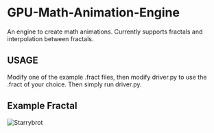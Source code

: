 # GPU-Math-Animation-Engine
An engine to create math animations. Currently supports fractals and interpolation between fractals.

## USAGE
Modify one of the example .fract files, then modify driver.py to use the .fract of your choice.
Then simply run driver.py.

## Example Fractal
![Starrybrot](https://user-images.githubusercontent.com/22204498/129466242-3d4ab4ca-43dc-4671-9f73-6ef47f2e1d46.gif)
